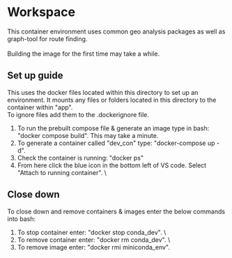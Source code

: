 # Workspace

This container environment uses common geo analysis packages as well as graph-tool for route finding. \
\
Building the image for the first time may take a while.

## Set up guide

This uses the docker files located within this directory to set up an environment. It mounts any files or folders located in this directory to the container within "app". \
To ignore files add them to the .dockerignore file.

1. To run the prebuilt compose file & generate an image type in bash: "docker compose build". This may take a minute.
2. To generate a container called "dev_con" type: "docker-compose up -d".
3. Check the container is running: "docker ps"
4. From here click the blue icon in the bottom left of VS code. Select "Attach to running container".
\

## Close down

To close down and remove containers & images enter the below commands into bash:

1. To stop container enter: "docker stop conda_dev". \
2. To remove container enter: "docker rm conda_dev". \
3. To remove image enter: "docker rmi miniconda_env".
